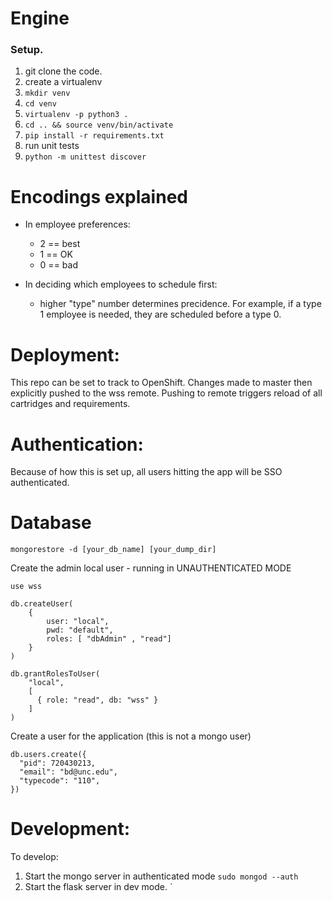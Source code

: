 # Engine

### Setup.

1. git clone the code.
2. create a virtualenv
  1. `mkdir venv`
  2. `cd venv`
  3. `virtualenv -p python3 .`
  4. `cd .. && source venv/bin/activate`
  5. `pip install -r requirements.txt`
3. run unit tests
  1. `python -m unittest discover`

# Encodings explained

* In employee preferences:
  * 2 == best
  * 1 == OK
  * 0 == bad

* In deciding which employees to schedule first:
  * higher "type" number determines precidence.  For example, if a type 1 employee is needed, they are scheduled before a type 0.
  
# Deployment:

This repo can be set to track to OpenShift.  Changes made to master then explicitly pushed to the wss remote.  Pushing to remote triggers reload of all cartridges and requirements.

# Authentication:

Because of how this is set up, all users hitting the app will be SSO authenticated.  

# Database

`mongorestore -d [your_db_name] [your_dump_dir] `

Create the admin local user - running in UNAUTHENTICATED MODE

```
use wss

db.createUser(
    {
        user: "local",
        pwd: "default",
        roles: [ "dbAdmin" , "read"]
    }
)

db.grantRolesToUser(
    "local",
    [
      { role: "read", db: "wss" }
    ]
)
```

Create a user for the application (this is not a mongo user)

```
db.users.create({
  "pid": 720430213,
  "email": "bd@unc.edu",
  "typecode": "110",
})
```

# Development:

To develop:
1. Start the mongo server in authenticated mode `sudo mongod --auth`
2. Start the flask server in dev mode. `
